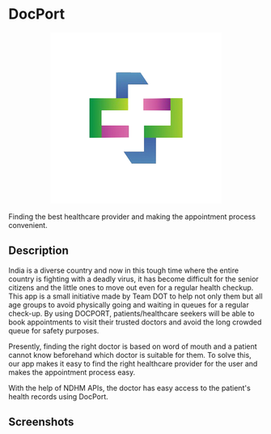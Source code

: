 # DocPort
<p align="center"><img src="data/logo.png"\></p>
Finding the best healthcare provider and making the appointment process convenient.

## Description

India is a diverse country and now in this tough time where the entire country is fighting with a deadly virus, it has become difficult for the senior citizens and the little ones to move out even for a regular health checkup. This app is a small initiative made by Team DOT to help not only them but all age groups to avoid physically going and waiting in queues for a regular check-up. By using DOCPORT, patients/healthcare seekers will be able to book appointments to visit their trusted doctors and avoid the long crowded queue for safety purposes.

Presently, finding the right doctor is based on word of mouth and a patient cannot know beforehand which doctor is suitable for them. To solve this, our app makes it easy to find the right healthcare provider for the user and makes the appointment process easy.

With the help of NDHM APIs, the doctor has easy access to the patient's health records using DocPort.

## Screenshots

